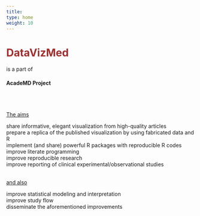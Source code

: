```yaml
---
title: 
type: home
weight: 10
---
```


<h1 style="color:#A02E2F;">DataVizMed</h1>  

is a part of   
#### **AcadeMD Project**   
  
 <br><br>

<u>The aims</u>

 share informative, elegant visualization from high-quality articles  
 prepare a replica of the published visualization by using fabricated data and R  
 implement (and share) powerful R packages with reproducible R codes  
 improve literate programming  
 improve reproducible research  
 improve reporting of clinical experimental/observational studies  
 
   <br>  
 <u>and also</u>   
 
 improve statistical modeling and interpretation  
 improve study flow  
 disseminate the aforementioned improvements  
